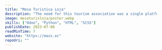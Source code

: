 ```yaml
---
title: "Mesa Turistica Loja"
description: "The need for this tourism association was a single platform to manage tourism in Loja and promote tourism in the province of Loja. The platform enabled the management of tourism events, promotion of destinations and improvement of the tourist experience in the province of Loja. Draggable and reusable code blocks were also developed to improve the user experience for customization of their website."
image: mesaturisloja/poster.webp
skills: ["Odoo", "Python", "HTML", "SCSS"]
publishDate: 2023-07-08
readMinTime: 7
website: "https://mass.ec"
repoUri: ""
---
```


